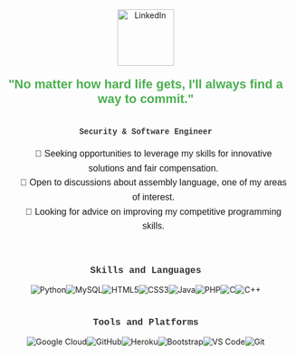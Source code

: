 <div align="center">
  <!-- LinkedIn badge with smaller, consistent button style -->
  <a href="https://www.linkedin.com/in/tajaejohnson/">
    <img alt="LinkedIn" width="100px" src="https://img.shields.io/badge/LinkedIn-0077B5?style=for-the-badge&logo=linkedin&logoColor=white" />
  </a>
</div>

<!-- Optimized quote with cleaner styling -->
<div align="center" style="font-family: Arial, sans-serif; color: #4CAF50; font-size: 22px; font-weight: bold; margin-top: 20px;">
  "No matter how hard life gets, I'll always find a way to commit."
</div>

<br>

<!-- Professional title section -->
<h4 align="center" style="font-family: 'Courier New', monospace; color: #333;">
  Security & Software Engineer
</h4>

<!-- Quick info section -->
<div align="center" style="font-family: Arial, sans-serif; font-size: 16px; line-height: 1.6;">
  <ul style="list-style-type: none;">
    <li>💼 Seeking opportunities to leverage my skills for innovative solutions and fair compensation.</li>
    <li>💬 Open to discussions about assembly language, one of my areas of interest.</li>
    <li>🤔 Looking for advice on improving my competitive programming skills.</li>
  </ul>
</div>

<br>

<!-- Skills and languages section -->
<h3 align="center" style="font-family: 'Courier New', monospace; color: #333;">
  <b>Skills and Languages</b>
</h3>

<div align="center" style="display: flex; flex-wrap: wrap; justify-content: center;">
  <!-- Streamlined language and skills badges with clearer layout -->
  <img src="https://img.shields.io/badge/Python-3776AB?style=flat-square&logo=python&logoColor=white" alt="Python" />
  <img src="https://img.shields.io/badge/MySQL-4479A1?style=flat-square&logo=mysql&logoColor=white" alt="MySQL" />
  <img src="https://img.shields.io/badge/HTML5-E34F26?style=flat-square&logo=html5&logoColor=white" alt="HTML5" />
  <img src="https://img.shields.io/badge/CSS3-1572B6?style=flat-square&logo=css3&logoColor=white" alt="CSS3" />
  <img src="https://img.shields.io/badge/Java-013243?style=flat-square&logo=java&logoColor=white" alt="Java" />
  <img src="https://img.shields.io/badge/PHP-777BB4?style=flat-square&logo=php&logoColor=white" alt="PHP" />
  <img src="https://img.shields.io/badge/C-27338e?style=flat-square&logo=c&logoColor=white" alt="C" />
  <img src="https://img.shields.io/badge/C++-00599C?style=flat-square&logo=c%2B%2B&logoColor=white" alt="C++" />
</div>

<br>

<!-- Tools and Platforms section -->
<h3 align="center" style="font-family: 'Courier New', monospace; color: #333;">
  <b>Tools and Platforms</b>
</h3>

<div align="center" style="display: flex; flex-wrap: wrap; justify-content: center;">
  <!-- Streamlined tools section with optimized icon size -->
  <img src="https://img.shields.io/badge/Google_Cloud-4285F4?style=flat-square&logo=google-cloud&logoColor=white" alt="Google Cloud" />
  <img src="https://img.shields.io/badge/GitHub-181717?style=flat-square&logo=github&logoColor=white" alt="GitHub" />
  <img src="https://img.shields.io/badge/Heroku-430098?style=flat-square&logo=heroku&logoColor=white" alt="Heroku" />
  <img src="https://img.shields.io/badge/Bootstrap-7952B3?style=flat-square&logo=bootstrap&logoColor=white" alt="Bootstrap" />
  <img src="https://img.shields.io/badge/Visual_Studio_Code-007ACC?style=flat-square&logo=visual-studio-code&logoColor=white" alt="VS Code" />
  <img src="https://img.shields.io/badge/Git-F05032?style=flat-square&logo=git&logoColor=white" alt="Git" />
</div>

<br>



